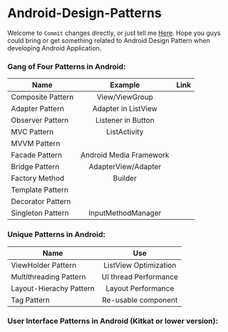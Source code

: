 Android-Design-Patterns
=======================

Welcome to `Commit` changes directly, or just tell me [Here](https://github.com/DonLiangGit/Android-Design-Patterns/issues/1).
Hope you guys could bring or get something related to Android Design Pattern when developing Android Application.

### Gang of Four Patterns in Android:
| Name                  | Example                 | Link  |
| -------------         |:-------------:          | -----:|
| Composite Pattern     | View/ViewGroup          | |
| Adapter Pattern       | Adapter in ListView     | |
| Observer Pattern      | Listener in Button      | |
| MVC Pattern           | ListActivity            | |
| MVVM Pattern          |                         |
| Facade Pattern        | Android Media Framework |
| Bridge Pattern        | AdapterView/Adapter     |
| Factory Method        | Builder                 |
| Template Pattern      |                         |
| Decorator Pattern     |                         |
| Singleton Pattern     | InputMethodManager      |


### Unique Patterns in Android:
| Name                    | Use     |
| ----                    | :----: |
| ViewHolder Pattern      | ListView Optimization
| Multithreading Pattern  | UI thread Performance
| Layout-Hierachy Pattern | Layout Performance
| Tag Pattern           | Re-usable component

### User Interface Patterns in Android (Kitkat or lower version):

